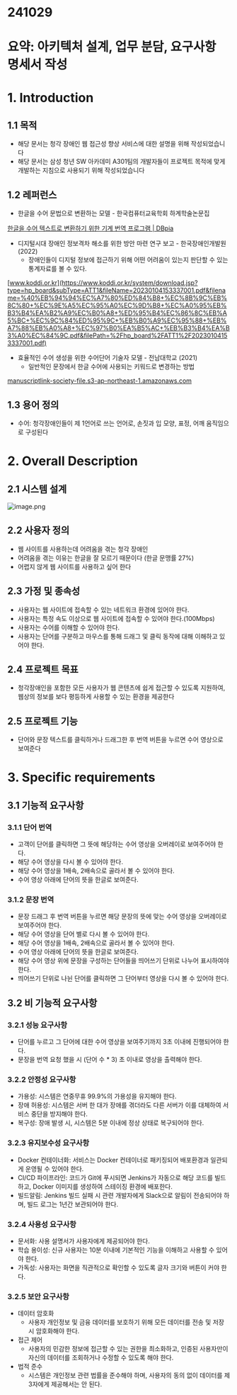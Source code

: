 # 241029

# 요약: 아키텍처 설계, 업무 분담, 요구사항 명세서 작성

# 1. Introduction

## 1.1 목적

- 해당 문서는 청각 장애인 웹 접근성 향상 서비스에 대한 설명을 위해 작성되었습니다
- 해당 문서는 삼성 청년 SW 아카데미 A301팀의 개발자들이 프로젝트 목적에 맞게 개발하는 지침으로 사용되기 위해 작성되었습니다

## 1.2 레퍼런스

- 한글을 수어 문법으로 변환하는 모델 - 한국컴퓨터교육학회 하계학술논문집

[한글을 수어 텍스트로 변환하기 위한 기계 번역 프로그램 | DBpia](https://www.dbpia.co.kr/journal/articleDetail?nodeId=NODE10608314)

- 디지털시대 장애인 정보격차 해소를 위한 방안 마련 연구 보고 - 한국장애인개발원(2022)
    - 장애인들이 디지털 정보에 접근하기 위해 어떤 어려움이 있는지 판단할 수 있는 통계자료를 볼 수 있다.

[www.koddi.or.kr](https://www.koddi.or.kr/system/download.jsp?type=hp_board&subType=ATT1&fileName=20230104153337001.pdf&filename=%40%EB%94%94%EC%A7%80%ED%84%B8+%EC%8B%9C%EB%8C%80+%EC%9E%A5%EC%95%A0%EC%9D%B8+%EC%A0%95%EB%B3%B4%EA%B2%A9%EC%B0%A8+%ED%95%B4%EC%86%8C%EB%A5%BC+%EC%9C%84%ED%95%9C+%EB%B0%A9%EC%95%88+%EB%A7%88%EB%A0%A8+%EC%97%B0%EA%B5%AC+%EB%B3%B4%EA%B3%A0%EC%84%9C.pdf&filePath=%2Fhp_board%2FATT1%2F20230104153337001.pdf)

- 효율적인 수어 생성을 위한 수어단어 기술자 모델 - 전남대학교 (2021)
    - 일반적인 문장에서 한글 수어에 사용되는 키워드로 변경하는 방법

[manuscriptlink-society-file.s3-ap-northeast-1.amazonaws.com](https://manuscriptlink-society-file.s3-ap-northeast-1.amazonaws.com/sma/conference/sma2021spring/presentation/77.pdf)

## 1.3 용어 정의

- 수어: 청각장애인들이 제 1언어로 쓰는 언어로, 손짓과 입 모양, 표정, 어깨 움직임으로 구성된다

# 2. Overall Description

## 2.1 시스템 설계

![image.png](https://prod-files-secure.s3.us-west-2.amazonaws.com/98a560b9-7bc5-461a-aa03-ee6f1bd9f7b4/8e40fb25-2cde-46d1-931e-55ca9da08d00/image.png)

## 2.2 사용자 정의

- 웹 사이트를 사용하는데 어려움을 겪는 청각 장애인
- 어려움을 겪는 이유는 한글을 잘 모르기 때문이다 (한글 문맹률 27%)
- 어렵지 않게 웹 사이트를 사용하고 싶어 한다

## 2.3 가정 및 종속성

- 사용자는 웹 사이트에 접속할 수 있는 네트워크 환경에 있어야 한다.
- 사용자는 특정 속도 이상으로 웹 사이트에 접속할 수 있어야 한다.(100Mbps)
- 사용자는 수어를 이해할 수 있어야 한다.
- 사용자는 단어를 구분하고 마우스를 통해 드래그 및 클릭 동작에 대해 이해하고 있어야 한다.

## 2.4 프로젝트 목표

- 청각장애인을 포함한 모든 사용자가 웹 콘텐츠에 쉽게 접근할 수 있도록 지원하여, 웹상의 정보를 보다 평등하게 사용할 수 있는 환경을 제공한다

## 2.5 프로젝트 기능

- 단어와 문장 텍스트를 클릭하거나 드래그한 후 번역 버튼을 누르면 수어 영상으로 보여준다

# 3. Specific requirements

## 3.1 기능적 요구사항

### 3.1.1 단어 번역

- 고객이 단어를 클릭하면 그 뜻에 해당하는 수어 영상을 오버레이로 보여주어야 한다.
- 해당 수어 영상을 다시 볼 수 있어야 한다.
- 해당 수어 영상을 1배속, 2배속으로 골라서 볼 수 있어야 한다.
- 수어 영상 아래에 단어의 뜻을 한글로 보여준다.

### 3.1.2 문장 번역

- 문장 드래그 후 번역 버튼을 누르면 해당 문장의 뜻에 맞는 수어 영상을 오버레이로 보여주어야 한다.
- 해당 수어 영상을 단어 별로 다시 볼 수 있어야 한다.
- 해당 수어 영상을 1배속, 2배속으로 골라서 볼 수 있어야 한다.
- 수어 영상 아래에 단어의 뜻을 한글로 보여준다.
- 해당 수어 영상 위에 문장을 구성하는 단어들을 띄어쓰기 단위로 나누어 표시하여야 한다.
- 띄어쓰기 단위로 나뉜 단어를 클릭하면 그 단어부터 영상을 다시 볼 수 있어야 한다.

## 3.2 비 기능적 요구사항

### 3.2.1 성능 요구사항

- 단어를 누르고 그 단어에 대한 수어 영상을 보여주기까지 3초 이내에 진행되어야 한다.
- 문장을 번역 요청 했을 시 (단어 수 * 3) 초 이내로 영상을 출력해야 한다.

### 3.2.2 안정성 요구사항

- 가용성: 시스템은 연중무휴 99.9%의 가용성을 유지해야 한다.
- 장애 허용성: 시스템은 서버 한 대가  장애를 겪더라도 다른 서버가 이를 대체하여 서비스 중단을 방지해야 한다.
- 복구성: 장애 발생 시, 시스템은 5분 이내에 정상 상태로 복구되어야 한다.

### 3.2.3 유지보수성 요구사항

- Docker 컨테이너화: 서비스는 Docker 컨테이너로 패키징되어 배포환경과 일관되게 운영될 수 있어야 한다.
- CI/CD 파이프라인: 코드가 Git에 푸시되면 Jenkins가 자동으로 해당 코드를 빌드하고, Docker 이미지를 생성하여 스테이징 환경에 배포한다.
- 빌드알림: Jenkins 빌드 실패 시 관련 개발자에게 Slack으로 알림이 전송되어야 하며, 빌드 로그는 1년간 보관되어야 한다.

### 3.2.4 사용성 요구사항

- 문서화: 사용 설명서가 사용자에게 제공되어야 한다.
- 학습 용이성: 신규 사용자는 10분 이내에 기본적인 기능을 이해하고 사용할 수 있어야 한다.
- 가독성: 사용자는 화면을 직관적으로 확인할 수 있도록 글자 크기와 버튼이 커야 한다.

### 3.2.5 보안 요구사항

- 데이터 암호화
    - 사용자 개인정보 및 금융 데이터를 보호하기 위해 모든 데이터를 전송 및 저장 시 암호화해야 한다.
- 접근 제어
    - 사용자의 민감한 정보에 접근할 수 있는 권한을 최소화하고, 인증된 사용자만이 자신의 데이터를 조회하거나 수정할 수 있도록 해야 한다.
- 법적 준수
    - 시스템은 개인정보 관련 법률을 준수해야 하며, 사용자의 동의 없이 데이터를 제 3자에게 제공해서는 안 된다.


